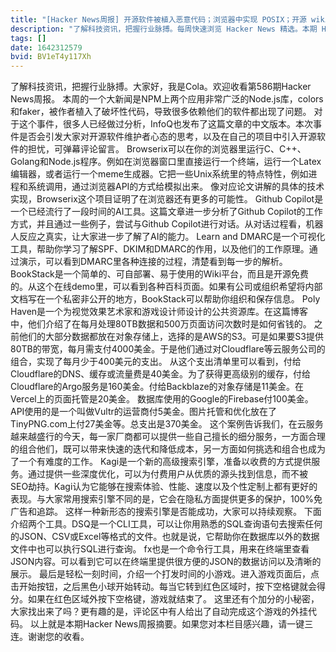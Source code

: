 ```yaml
---
title: "[Hacker News周报] 开源软件被植入恶意代码；浏览器中实现 POSIX；开源 wiki 工具推荐"
description: "了解科技资讯，把握行业脉搏。每周快速浏览 Hacker News 精选。本期 Hacker Newsletter 地址：https://mailchi.mp/hackernewsletter/586"
tags: []
date: 1642312579
bvid: BV1eT4y117Xh
---
```

了解科技资讯，把握行业脉搏。大家好，我是Cola。欢迎收看第586期Hacker News周报。
本周的一个大新闻是NPM上两个应用非常广泛的Node.js库，colors和faker，被作者植入了破坏性代码，导致很多依赖他们的软件都出现了问题。
对于这个事件，很多人已经做过分析，InfoQ也发布了这篇文章的中文版本。本次事件是否会引发大家对开源软件维护者心态的思考，以及在自己的项目中引入开源软件的担忧，可弹幕评论留言。
Browserix可以在你的浏览器里运行C、C++、Golang和Node.js程序。例如在浏览器窗口里直接运行一个终端，运行一个Latex编辑器，或者运行一个meme生成器。它把一些Unix系统里的特点特性，例如进程和系统调用，通过浏览器API的方式给模拟出来。
像对应论文讲解的具体的技术实现，Browserix这个项目证明了在浏览器还有更多的可能性。
Github Copilot是一个已经流行了一段时间的AI工具。这篇文章进一步分析了Github Copilot的工作方式，并且通过一些例子，尝试与Github Copilot进行对话。从对话过程看，机器人反应之真实，让大家进一步了解了AI的能力。
Learn and DMARC是一个可视化工具，帮助你学习了解SPF、DKIM和DMARC的作用，以及他们的工作原理。通过演示，可以看到DMARC里各种连接的过程，清楚看到每一步的解析。
BookStack是一个简单的、可自部署、易于使用的Wiki平台，而且是开源免费的。从这个在线demo里，可以看到各种百科页面。如果有公司或组织希望将内部文档写在一个私密非公开的地方，BookStack可以帮助你组织和保存信息。
Poly Haven是一个为视觉效果艺术家和游戏设计师设计的公共资源库。在这篇博客中，他们介绍了在每月处理80TB数据和500万页面访问次数时是如何省钱的。
之前他们的大部分数据都放在对象存储上，选择的是AWS的S3。可是如果要S3提供80TB的带宽，每月需支付4000美金。于是他们通过对Cloudflare等云服务公司的组合，实现了每月少于400美元的支出。
从这个支出清单里可以看到，付给Cloudflare的DNS、缓存或流量费是40美金。为了获得更高级别的缓存，付给Cloudflare的Argo服务是160美金。付给Backblaze的对象存储是11美金。在Vercel上的页面托管是20美金。
数据库使用的Google的Firebase付100美金。API使用的是一个叫做Vultr的运营商付5美金。图片托管和优化放在了TinyPNG.com上付27美金等。总支出是370美金。
这个案例告诉我们，在云服务越来越盛行的今天，每一家厂商都可以提供一些自己擅长的细分服务，一方面合理的组合他们，既可以带来快速的迭代和降低成本，另一方面如何挑选和组合也成为了一个有难度的工作。
Kagi是一个新的高级搜索引擎，准备以收费的方式提供服务。通过提供一些深度优化，可以为付费用户从优质的源头找到信息，而不被SEO劫持。Kagi认为它能够在搜索体验、性能、速度以及个性定制上都有更好的表现。与大家常用搜索引擎不同的是，它会在隐私方面提供更多的保护，100%免广告和追踪。
这样一种新形态的搜索引擎是否能成功，大家可以持续观察。
下面介绍两个工具。DSQ是一个CLI工具，可以让你用熟悉的SQL查询语句去搜索任何的JSON、CSV或Excel等格式的文件。也就是说，它帮助你在数据库以外的数据文件中也可以执行SQL进行查询。
fx也是一个命令行工具，用来在终端里查看JSON内容。可以看到它可以在终端里提供很方便的JSON的数据访问以及清晰的展示。
最后是轻松一刻时间，介绍一个打发时间的小游戏。进入游戏页面后，点击开始按钮，之后黑色小球开始转动。每当它转到红色区域时，按下空格键就会得分。如果在红色区域外按下空格键，游戏就结束了。
这里还有个加分的小秘密，大家找出来了吗？更有趣的是，评论区中有人给出了自动完成这个游戏的外挂代码。
以上就是本期Hacker News周报摘要。如果您对本栏目感兴趣，请一键三连。谢谢您的收看。

